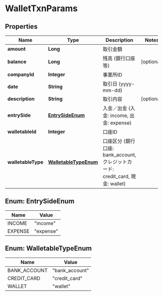 

# WalletTxnParams


## Properties

| Name | Type | Description | Notes |
|------------ | ------------- | ------------- | -------------|
|**amount** | **Long** | 取引金額 |  |
|**balance** | **Long** | 残高 (銀行口座等) |  [optional] |
|**companyId** | **Integer** | 事業所ID |  |
|**date** | **String** | 取引日 (yyyy-mm-dd) |  |
|**description** | **String** | 取引内容 |  [optional] |
|**entrySide** | [**EntrySideEnum**](#EntrySideEnum) | 入金／出金 (入金: income, 出金: expense) |  |
|**walletableId** | **Integer** | 口座ID |  |
|**walletableType** | [**WalletableTypeEnum**](#WalletableTypeEnum) | 口座区分 (銀行口座: bank_account, クレジットカード: credit_card, 現金: wallet) |  |



## Enum: EntrySideEnum

| Name | Value |
|---- | -----|
| INCOME | &quot;income&quot; |
| EXPENSE | &quot;expense&quot; |



## Enum: WalletableTypeEnum

| Name | Value |
|---- | -----|
| BANK_ACCOUNT | &quot;bank_account&quot; |
| CREDIT_CARD | &quot;credit_card&quot; |
| WALLET | &quot;wallet&quot; |



